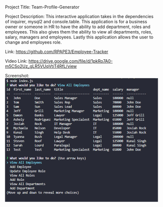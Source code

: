 Project Title: Team-Profile-Generator

Project Description: This interactive application takes in the dependencies of inquirer, mysql2 and console.table. This application is for a business owner or someone in HR to have the ability to add department, roles and employees. This also gives them the ability to view all departments, roles, salary, managers and employees. Lastly this application allows the user to change and employees role. 
 
 Link: https://github.com/RPAPE3/Employee-Tracker

 Video Link: https://drive.google.com/file/d/1pkRo7A0-m5CSo2Uz_gLR5VUqVtiT4RfL/view
 

Screenshot: 
![Screenshot](./images/Employee-Tracker-Screenshot.png)